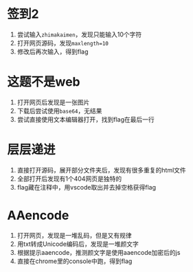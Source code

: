# 签到2
1. 尝试输入`zhimakaimen`，发现只能输入10个字符
2. 打开网页源码，发现`maxlength=10`
3. 修改后再次输入，得到flag

# 这题不是web
1. 打开网页后发现是一张图片
2. 下载后尝试使用`base64`，无结果
3. 尝试直接使用文本编辑器打开，找到flag在最后一行

# 层层递进
1. 直接打开源码，展开部分文件夹后，发现有很多重复的html文件
2. 全部打开后发现有1个404网页是独特的
3. flag藏在注释中，用vscode取出并去掉空格获得flag

# AAencode
1. 打开网页，发现是一堆乱码，但是又有规律
2. 用txt转成Unicode编码后，发现是一堆颜文字
3. 根据提示aaencode，推测颜文字是使用aaencode加密后的js
4. 直接在chrome里的console中跑，得到flag
